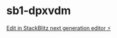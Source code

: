 # sb1-dpxvdm

[Edit in StackBlitz next generation editor ⚡️](https://stackblitz.com/~/github.com/johnG1isit/sb1-dpxvdm)
